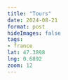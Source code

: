 ```yaml
---
title: "Tours"
date: 2024-08-21
format: post    
hideImages: false
tags: 
- france
lat: 47.3898
lng: 0.6892
zoom: 12
---
```


